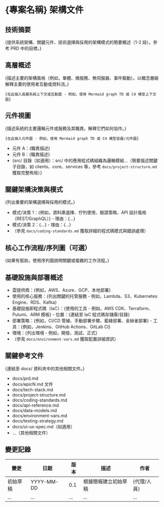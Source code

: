 # {專案名稱} 架構文件

## 技術摘要

{提供系統架構、關鍵元件、技術選擇與採用的架構模式的簡要概述（1-2 段）。參考 PRD 中的目標。}

## 高層概述

{描述主要的架構風格（例如，單體、微服務、無伺服器、事件驅動）。以概念層級解釋主要的使用者互動或資料流。}

```mermaid
{在此插入高層系統上下文或互動圖 - 例如，使用 Mermaid graph TD 或 C4 模型上下文圖}
```

## 元件視圖

{描述系統的主要邏輯元件或服務及其職責。解釋它們如何協作。}

```mermaid
{在此插入元件圖 - 例如，使用 Mermaid graph TD 或 C4 模型容器/元件圖}
```

- 元件 A：{職責描述}
- 元件 B：{職責描述}
- {src/ 目錄（如適用）：src/ 中的應用程式碼組織為邏輯模組...（簡要描述關鍵子目錄，如 clients、core、services 等，參考 `docs/project-structure.md` 獲取完整佈局）}

## 關鍵架構決策與模式

{列出重要的架構選擇與採用的模式。}

- 模式/決策 1：{例如，資料庫選擇、佇列使用、驗證策略、API 設計風格（REST/GraphQL）} - 理由：{...}
- 模式/決策 2：{...} - 理由：{...}
- （參見 `docs/coding-standards.md` 獲取詳細的程式碼模式與錯誤處理）

## 核心工作流程/序列圖（可選）

{如果有幫助，使用序列圖說明關鍵或複雜的工作流程。}

## 基礎設施與部署概述

- 雲提供商：{例如，AWS、Azure、GCP、本地部署}
- 使用的核心服務：{列出關鍵的托管服務 - 例如，Lambda、S3、Kubernetes Engine、RDS、Kafka}
- 基礎設施即程式碼（IaC）：{使用的工具 - 例如，AWS CDK、Terraform、Pulumi、ARM 模板} - 位置：{連結至 IaC 程式碼存儲庫/目錄}
- 部署策略：{例如，CI/CD 管線、手動部署步驟、藍綠部署、金絲雀部署} - 工具：{例如，Jenkins、GitHub Actions、GitLab CI}
- 環境：{列出環境 - 例如，開發、測試、正式}
- （參見 `docs/environment-vars.md` 獲取配置詳細資訊）

## 關鍵參考文件

{連結至 docs/ 資料夾中的其他相關文件。}

- docs/prd.md
- docs/epicN.md 文件
- docs/tech-stack.md
- docs/project-structure.md
- docs/coding-standards.md
- docs/api-reference.md
- docs/data-models.md
- docs/environment-vars.md
- docs/testing-strategy.md
- docs/ui-ux-spec.md（如適用）
- ...（其他相關文件）

## 變更記錄

| 變更     | 日期       | 版本 | 描述                 | 作者        |
| -------- | ---------- | ---- | -------------------- | ----------- |
| 初始草稿 | YYYY-MM-DD | 0.1  | 根據簡報建立初始草稿 | {代理/人員} |
| ...      | ...        | ...  | ...                  | ...         |
